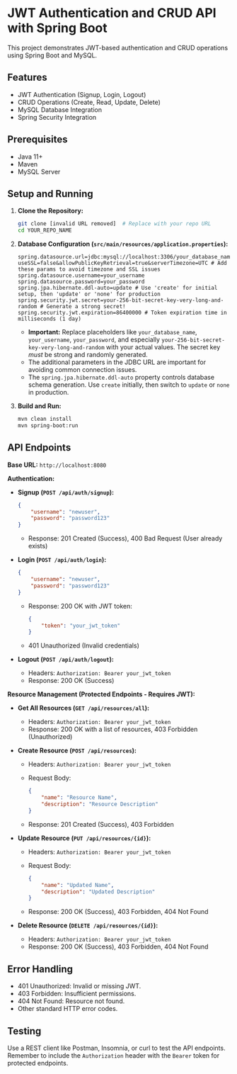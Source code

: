 # JWT Authentication and CRUD API with Spring Boot

This project demonstrates JWT-based authentication and CRUD operations using Spring Boot and MySQL.

## Features

*   JWT Authentication (Signup, Login, Logout)
*   CRUD Operations (Create, Read, Update, Delete)
*   MySQL Database Integration
*   Spring Security Integration

## Prerequisites

*   Java 11+
*   Maven
*   MySQL Server

## Setup and Running

1.  **Clone the Repository:**

    ```bash
    git clone [invalid URL removed]  # Replace with your repo URL
    cd YOUR_REPO_NAME
    ```

2.  **Database Configuration (`src/main/resources/application.properties`):**

    ```properties
    spring.datasource.url=jdbc:mysql://localhost:3306/your_database_name?useSSL=false&allowPublicKeyRetrieval=true&serverTimezone=UTC # Add these params to avoid timezone and SSL issues
    spring.datasource.username=your_username
    spring.datasource.password=your_password
    spring.jpa.hibernate.ddl-auto=update # Use 'create' for initial setup, then 'update' or 'none' for production
    spring.security.jwt.secret=your-256-bit-secret-key-very-long-and-random # Generate a strong secret!
    spring.security.jwt.expiration=86400000 # Token expiration time in milliseconds (1 day)
    ```

    *   **Important:** Replace placeholders like `your_database_name`, `your_username`, `your_password`, and especially `your-256-bit-secret-key-very-long-and-random` with your actual values. The secret key *must* be strong and randomly generated.
    *   The additional parameters in the JDBC URL are important for avoiding common connection issues.
    *   The `spring.jpa.hibernate.ddl-auto` property controls database schema generation. Use `create` initially, then switch to `update` or `none` in production.

3.  **Build and Run:**

    ```bash
    mvn clean install
    mvn spring-boot:run
    ```

## API Endpoints

**Base URL:** `http://localhost:8080`

**Authentication:**

*   **Signup (`POST /api/auth/signup`):**

    ```json
    {
        "username": "newuser",
        "password": "password123"
    }
    ```

    *   Response: 201 Created (Success), 400 Bad Request (User already exists)

*   **Login (`POST /api/auth/login`):**

    ```json
    {
        "username": "newuser",
        "password": "password123"
    }
    ```

    *   Response: 200 OK with JWT token:

        ```json
        {
            "token": "your_jwt_token"
        }
        ```

    *   401 Unauthorized (Invalid credentials)

*   **Logout (`POST /api/auth/logout`):**

    *   Headers: `Authorization: Bearer your_jwt_token`
    *   Response: 200 OK (Success)

**Resource Management (Protected Endpoints - Requires JWT):**

*   **Get All Resources (`GET /api/resources/all`):**

    *   Headers: `Authorization: Bearer your_jwt_token`
    *   Response: 200 OK with a list of resources, 403 Forbidden (Unauthorized)

*   **Create Resource (`POST /api/resources`):**

    *   Headers: `Authorization: Bearer your_jwt_token`
    *   Request Body:

        ```json
        {
            "name": "Resource Name",
            "description": "Resource Description"
        }
        ```

    *   Response: 201 Created (Success), 403 Forbidden

*   **Update Resource (`PUT /api/resources/{id}`):**

    *   Headers: `Authorization: Bearer your_jwt_token`
    *   Request Body:

        ```json
        {
            "name": "Updated Name",
            "description": "Updated Description"
        }
        ```

    *   Response: 200 OK (Success), 403 Forbidden, 404 Not Found

*   **Delete Resource (`DELETE /api/resources/{id}`):**

    *   Headers: `Authorization: Bearer your_jwt_token`
    *   Response: 200 OK (Success), 403 Forbidden, 404 Not Found

## Error Handling

*   401 Unauthorized: Invalid or missing JWT.
*   403 Forbidden: Insufficient permissions.
*   404 Not Found: Resource not found.
*   Other standard HTTP error codes.

## Testing

Use a REST client like Postman, Insomnia, or curl to test the API endpoints. Remember to include the `Authorization` header with the `Bearer` token for protected endpoints.

